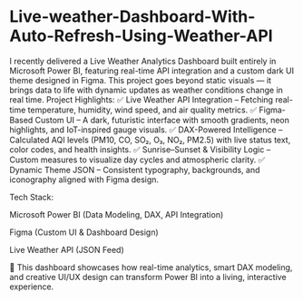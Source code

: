 # Live-weather-Dashboard-With-Auto-Refresh-Using-Weather-API
I recently delivered a Live Weather Analytics Dashboard built entirely in Microsoft Power BI, featuring real-time API integration and a custom dark UI theme designed in Figma.  This project goes beyond static visuals — it brings data to life with dynamic updates as weather conditions change in real time.
Project Highlights:
✅ Live Weather API Integration – Fetching real-time temperature, humidity, wind speed, and air quality metrics.
✅ Figma-Based Custom UI – A dark, futuristic interface with smooth gradients, neon highlights, and IoT-inspired gauge visuals.
✅ DAX-Powered Intelligence – Calculated AQI levels (PM10, CO, SO₂, O₃, NO₂, PM2.5) with live status text, color codes, and health insights.
✅ Sunrise–Sunset & Visibility Logic – Custom measures to visualize day cycles and atmospheric clarity.
✅ Dynamic Theme JSON – Consistent typography, backgrounds, and iconography aligned with Figma design.

Tech Stack:

Microsoft Power BI (Data Modeling, DAX, API Integration)

Figma (Custom UI & Dashboard Design)

Live Weather API (JSON Feed)

🎯 This dashboard showcases how real-time analytics, smart DAX modeling, and creative UI/UX design can transform Power BI into a living, interactive experience.
